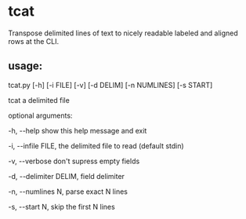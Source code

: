 tcat
====

Transpose delimited lines of text to nicely readable labeled and aligned rows at the CLI.

usage: 
----

tcat.py [-h] [-i FILE] [-v] [-d DELIM] [-n NUMLINES] [-s START]

tcat a delimited file

optional arguments:

  -h, --help            show this help message and exit

  -i, --infile FILE, 
                        the delimited file to read (default stdin)

  -v, --verbose         don't supress empty fields

  -d, --delimiter DELIM, 
                        field delimiter

  -n, --numlines N,
                        parse exact N lines

  -s, --start N,
                        skip the first N lines
